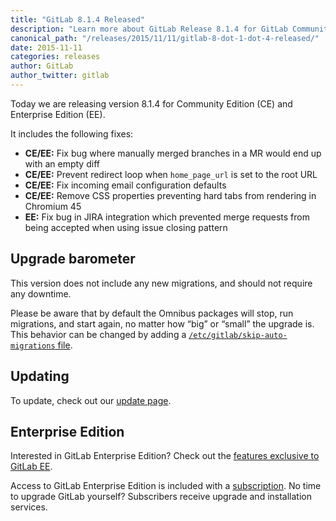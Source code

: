 ```yaml
---
title: "GitLab 8.1.4 Released"
description: "Learn more about GitLab Release 8.1.4 for GitLab Community Edition (CE) and Enterprise Edition (EE)"
canonical_path: "/releases/2015/11/11/gitlab-8-dot-1-dot-4-released/"
date: 2015-11-11
categories: releases
author: GitLab
author_twitter: gitlab
---
```


Today we are releasing version 8.1.4 for Community Edition (CE) and Enterprise
Edition (EE).

It includes the following fixes:

- **CE/EE:** Fix bug where manually merged branches in a MR would end up with an
  empty diff
- **CE/EE:** Prevent redirect loop when `home_page_url` is set to the root URL
- **CE/EE:** Fix incoming email configuration defaults
- **CE/EE:** Remove CSS properties preventing hard tabs from rendering in Chromium
  45
- **EE:** Fix bug in JIRA integration which prevented merge requests from being
  accepted when using issue closing pattern

<!-- more -->

## Upgrade barometer

This version does not include any new migrations, and should not require any
downtime.

Please be aware that by default the Omnibus packages will stop, run migrations,
and start again, no matter how “big” or “small” the upgrade is. This behavior
can be changed by adding a [`/etc/gitlab/skip-auto-migrations`
file](http://doc.gitlab.com/omnibus/update/README.html).

## Updating

To update, check out our [update page](/update/).

## Enterprise Edition

Interested in GitLab Enterprise Edition?
Check out the [features exclusive to GitLab EE](/features/#enterprise).

Access to GitLab Enterprise Edition is included with a [subscription](http://www.gitlab.com/pricing).
No time to upgrade GitLab yourself?
Subscribers receive upgrade and installation services.
